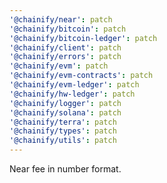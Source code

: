 ```yaml
---
'@chainify/near': patch
'@chainify/bitcoin': patch
'@chainify/bitcoin-ledger': patch
'@chainify/client': patch
'@chainify/errors': patch
'@chainify/evm': patch
'@chainify/evm-contracts': patch
'@chainify/evm-ledger': patch
'@chainify/hw-ledger': patch
'@chainify/logger': patch
'@chainify/solana': patch
'@chainify/terra': patch
'@chainify/types': patch
'@chainify/utils': patch
---
```


Near fee in number format.
